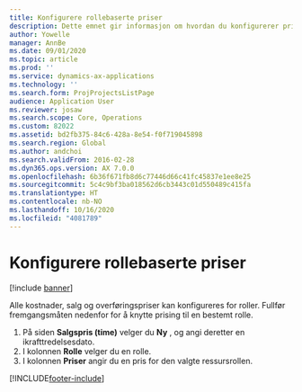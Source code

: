 ```yaml
---
title: Konfigurere rollebaserte priser
description: Dette emnet gir informasjon om hvordan du konfigurerer prising for spesifikke roller.
author: Yowelle
manager: AnnBe
ms.date: 09/01/2020
ms.topic: article
ms.prod: ''
ms.service: dynamics-ax-applications
ms.technology: ''
ms.search.form: ProjProjectsListPage
audience: Application User
ms.reviewer: josaw
ms.search.scope: Core, Operations
ms.custom: 82022
ms.assetid: bd2fb375-84c6-428a-8e54-f0f719045898
ms.search.region: Global
ms.author: andchoi
ms.search.validFrom: 2016-02-28
ms.dyn365.ops.version: AX 7.0.0
ms.openlocfilehash: 6b36f671fb8d6c77446d66c41fc45837e1ee8e25
ms.sourcegitcommit: 5c4c9bf3ba018562d6cb3443c01d550489c415fa
ms.translationtype: HT
ms.contentlocale: nb-NO
ms.lasthandoff: 10/16/2020
ms.locfileid: "4081789"
---
```

# <a name="set-up-role-based-pricing"></a>Konfigurere rollebaserte priser

[!include [banner](../includes/banner.md)]

Alle kostnader, salg og overføringspriser kan konfigureres for roller. Fullfør fremgangsmåten nedenfor for å knytte prising til en bestemt rolle.

1. På siden **Salgspris (time)** velger du **Ny** , og angi deretter en ikrafttredelsesdato.
2. I kolonnen **Rolle** velger du en rolle.
3. I kolonnen **Priser** angir du en pris for den valgte ressursrollen.


[!INCLUDE[footer-include](../includes/footer-banner.md)]